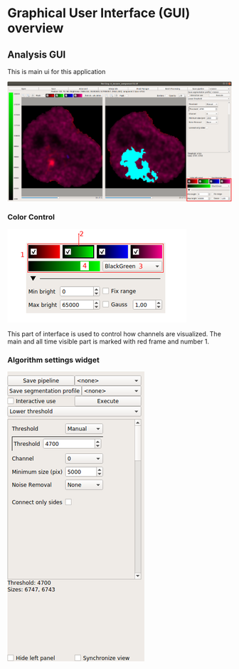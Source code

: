 # Graphical User Interface (GUI) overview 

## Analysis GUI

This is main ui for this application

![manin window](images/main_window.png)

### Color Control

![color control image](images/channel_control.png)

This part of interface is used to control how channels are visualized. 
The main and all time visible part is marked with red frame and number 1.

### Algorithm settings widget

![algorithm properties](images/algorithm_control.png) 

[comment]: <> (pandoc -t html -s -o tutorial-chromosome1.html --css pandoc.css -M pagetitle:"Chromosome 1 territory analysis"  tutorial-chromosome1.md) 
